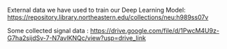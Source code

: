 External data we have used to train our Deep Learning Model:
https://repository.library.northeastern.edu/collections/neu:h989ss07v

Some collected signal data :
https://drive.google.com/file/d/1PwcM4U9z-G7ha2sijdSv-7-N7avlKNQc/view?usp=drive_link
